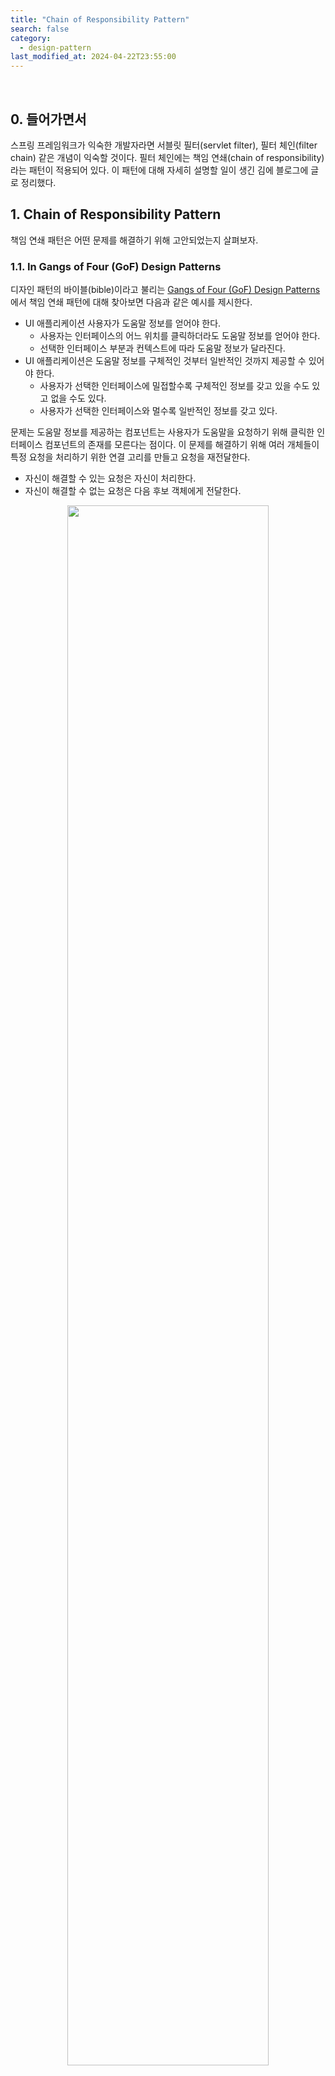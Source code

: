```yaml
---
title: "Chain of Responsibility Pattern"
search: false
category:
  - design-pattern
last_modified_at: 2024-04-22T23:55:00
---
```


<br/>

## 0. 들어가면서

스프링 프레임워크가 익숙한 개발자라면 서블릿 필터(servlet filter), 필터 체인(filter chain) 같은 개념이 익숙할 것이다. 필터 체인에는 책임 연쇄(chain of responsibility)라는 패턴이 적용되어 있다. 이 패턴에 대해 자세히 설명할 일이 생긴 김에 블로그에 글로 정리했다.

## 1. Chain of Responsibility Pattern

책임 연쇄 패턴은 어떤 문제를 해결하기 위해 고안되었는지 살펴보자.

### 1.1. In Gangs of Four (GoF) Design Patterns

디자인 패턴의 바이블(bible)이라고 불리는 [Gangs of Four (GoF) Design Patterns](https://product.kyobobook.co.kr/detail/S000000676784)에서 책임 연쇄 패턴에 대해 찾아보면 다음과 같은 예시를 제시한다. 

- UI 애플리케이션 사용자가 도움말 정보를 얻어야 한다.
  - 사용자는 인터페이스의 어느 위치를 클릭하더라도 도움말 정보를 얻어야 한다.
  - 선택한 인터페이스 부분과 컨텍스트에 따라 도움말 정보가 달라진다.
- UI 애플리케이션은 도움말 정보를 구체적인 것부터 일반적인 것까지 제공할 수 있어야 한다.
  - 사용자가 선택한 인터페이스에 밀접할수록 구체적인 정보를 갖고 있을 수도 있고 없을 수도 있다.
  - 사용자가 선택한 인터페이스와 멀수록 일반적인 정보를 갖고 있다.

문제는 도움말 정보를 제공하는 컴포넌트는 사용자가 도움말을 요청하기 위해 클릭한 인터페이스 컴포넌트의 존재를 모른다는 점이다. 이 문제를 해결하기 위해 여러 개체들이 특정 요청을 처리하기 위한 연결 고리를 만들고 요청을 재전달한다.

- 자신이 해결할 수 있는 요청은 자신이 처리한다.
- 자신이 해결할 수 없는 요청은 다음 후보 객체에게 전달한다.

<p align="center">
  <img src="/images/posts/2024/chain-of-responsibility-pattern-01.png" width="80%" class="image__border">
</p>
<center>https://www.cs.unc.edu/~stotts/GOF/hires/pat5afso.htm</center>

### 1.2. In Refactoring Guru

디자인 패턴에 대해 잘 정리된 [Refacotring Guru](https://refactoring.guru/ko)라는 사이트에서도 좋은 예시를 들고 있다. 필자가 익숙한 스프링 시큐리티(spring security)와 유사한 사례이기 때문에 더 이해하기 쉬웠다. 

1. 온라인 주문 시스템을 개발하고 있다.
  - 인증된 사용자만 주문할 수 있다.
  - 관리 권한이 있는 사용자들은 모든 주문에 접근 권한을 부여할 수 있다.
2. 몇 가지 기능들이 더 추가됬다.
  - 검증되지 않은 데이터를 주문 시스템에 직접 전달하는 것이 안정하지 않아 데이터를 정제(sanitize)하는 추가 유효성 검사를 추가한다.
  - 무차별 대입 공격에 방어하기 위해 같은 IP 주소로부터 반복적으로 오는 실패한 요청을 걸러내는 검사를 추가한다.
  - 같은 데이터가 포함된 반복 요청에 대해 캐시된 결과를 반환한다.

<p align="center">
  <img src="/images/posts/2024/chain-of-responsibility-pattern-02.png" width="100%" class="image__border">
</p>
<center>https://refactoring.guru/ko/design-patterns/chain-of-responsibility</center>

<br /><br />

인증, 인가, 유효성 검사, 무차별 공격 방어, 캐싱 등 너무 많은 기능들이 모여있다. 새로운 기능을 추가할 때마다 코드의 복잡성은 증가하고 이는 코드를 수정, 검증하는 데 더 많은 비용을 들게 만드는 악순환의 고리를 만든다. 비슷한 검증이 필요한 다른 시스템에선 코드 일부분을 복제해가기 때문에 비슷한 코드가 점점 늘어난다.

이런 문제를 해결하기 위해 책임 연쇄 패턴을 적용한다. 

- `핸들러(handler)`라는 독립 실행형 객체들로 각 기능에 대한 책임을 분리한다.
  - 예를 들면 인증 핸들러, 인가 핸들러 등으로 여러 핸들러들로 책임을 분할한다. 
- 핸들러들은 하나의 체인으로 연결되어 자신이 맡은 책임에 대해 처리 후 다음 핸들러에게 요청을 전달한다. 
- 핸들러 결정에 따라 요청을 위한 체인을 계속 진행하지 않고 추가 처리를 중지할 수 있다.
- 다음과 같은 문제를 해결할 수 있다.
  - 책임 연쇄 패턴을 적용하면 코드의 복잡도가 줄어든다.
  - 비슷한 검증이 필요한 다른 시스템들은 자신의 상황에 맞는 핸들러들로 체인을 조합하여 사용한다.   

<p align="center">
  <img src="/images/posts/2024/chain-of-responsibility-pattern-03.png" width="80%" class="image__border">
</p>
<center>https://refactoring.guru/ko/design-patterns/chain-of-responsibility</center>

## 2. Structure

책임 연쇄 패턴은 다음과 같은 구조를 갖는다.

- 핸들러(handler)
  - 핸들러의 책임을 명시한다.
  - 요청을 처리하기 위한 메소드가 있다.
  - 체인의 다음 핸들러를 세팅하기 위한 메소드가 추가적으로 있을 수 있다.
- 기초 핸들러(base handler)
  - 선택적(optional)으로 구현하며 공통적인 코드를 넣는다.
- 구현 핸들러(concrete handler)
  - 요청을 처리하기 위한 실제 코드가 포함되어 있다.
  - 요청을 받으면 요청을 처리할지 체인의 다른 핸들러에게 전달하지 결정한다.
  - 요청을 처리하면 체인을 계속 진행할지 중단할지 결정한다.
- 클라이언트(client)
  - 핸들러 체인에게 요청을 전달한다.
  - 핸들러 체인은 동적으로 구성할 수 있다.

<p align="center">
  <img src="/images/posts/2024/chain-of-responsibility-pattern-04.png" width="40%" class="image__border image__padding">
</p>
<center>https://refactoring.guru/ko/design-patterns/chain-of-responsibility</center>

## 3. Considerations

다음과 같은 상황에 책임 연쇄 패턴을 적용한다.

- 애플리케이션이 다양한 방식으로 다양한 종류의 요청들을 처리하지만, 정확한 요청 유형들과 순서를 미리 알 수 없다.
- 메시지를 받을 받을 객체를 명시하지 않은 채 여러 객체들 중 하나에게 처리를 요청한다.
- 요청을 처리할 수 있는 객체 집합이 동적으로 변경될 수 있어야 한다. 

책임 연쇄 패턴에서 체인을 구성하는 핸들러들은 개발자가 계획한 특정 순서대로 실행되어야 한다. 다음과 같은 장점이 있다.

- 단일 책임 원칙을 따른다. 
  - 각 핸들러는 자신이 맡은 책임만 처리한다.
  - 큰 책임을 여러 핸들러 객체에게 분산시킬 수 있다.
- 개방-폐쇄 원칙을 따른다.
  - 새로운 비즈니스 케이스가 생기면 새로운 핸들러를 추가하고 핸들러 체인에 추가한다.
  - 기존 코드를 손상시키지 않고 기능을 확장할 수 있다.
- 객체 간의 행동적 결합도가 적어진다.
  - 다른 핸들러 객체가 어떻게 요청을 처리하는지 몰라도 된다.
  - 단지 요청을 보내는 객체는 이 메시지가 적절하게 처리될 것이라는 것만 확신하면 된다.
- 객체에게 책임을 할당하는 데 유연성을 높일 수 있다.
  - 런타임에 객체 연결 고리를 변경하거나 추가하여 책임을 변경하거나 확장할 수 있다.

다음과 같은 단점이 있다.

- 메시지 수신이 보장되지 않는다.
  - 어떤 핸들러 객체가 이 처리에 대한 수신을 담당한다는 것을 명시하지 않으므로 요청이 처리된다는 보장이 없다.
  - 객체들 간의 연결 고리가 잘 정의되지 않았다면 요청은 처리되지 못한 채로 버려질 수 있다.
- 체인의 순서가 런타임에 동적으로 결정되는 경우 디버깅이 어렵다.

## 4. An example in Spring Security

스프링 프레임워크의 서블릿 필터 체인(servlet filter chain)도 책임 연쇄 패턴의 좋은 예이지만, 서블릿 필터 체인을 확장한 스프링 시큐리티 프레임워크의 시큐리티 필터 체인도 좋은 에시 중 하나이다. 인증이나 인가, 공격 방어에 대한 책임들을 여러 필터들로 분리하고 이들을 하나의 필터 체인으로 연결했다. 

Filter 클래스를 살펴보면 doFilter 메소드가 선언되어 있다. 구현 클래스들은 이 메소드 내부에서 자신의 책임을 수행한다. 

```java
public interface Filter {
    default void init(FilterConfig filterConfig) throws ServletException {
    }

    void doFilter(
        ServletRequest request, 
        ServletResponse response, 
        FilterChain chain
    ) throws IOException, ServletException;

    default void destroy() {
    }
}
```

실제 구현 클래스 중 하나를 살펴보자. SecurityContextHolderFilter 클래스는 다음과 같이 자신의 책임을 수행한다. SecurityContextHolderFilter 객체는 인증된 사용자 정보를 저장소에서 불러오는 책임을 갖는다. 

1. 기존에 인증된 사용자인 경우 사용자 정보를 불러온다.
2. 인증된 사용자 정보를 시큐리티 컨텍스트 홀더(security context holder)에 저장한다.
3. 필터 체인 객체를 통해 요청을 다음 필터에게 전달한다.

```java
public class SecurityContextHolderFilter extends GenericFilterBean {

    public void doFilter(ServletRequest request, ServletResponse response, FilterChain chain) throws IOException, ServletException {
        this.doFilter((HttpServletRequest)request, (HttpServletResponse)response, chain);
    }

    private void doFilter(
        HttpServletRequest request, 
        HttpServletResponse response, 
        FilterChain chain
    ) throws ServletException, IOException {
        if (request.getAttribute(FILTER_APPLIED) != null) {
            chain.doFilter(request, response);
        } else {
            request.setAttribute(FILTER_APPLIED, Boolean.TRUE);
            Supplier<SecurityContext> deferredContext = this.securityContextRepository.loadDeferredContext(request); // 1
            try {
                this.securityContextHolderStrategy.setDeferredContext(deferredContext); // 2
                chain.doFilter(request, response); // 3
            } finally {
                this.securityContextHolderStrategy.clearContext();
                request.removeAttribute(FILTER_APPLIED);
            }

        }
    }
}
```

스프링 시큐리티 필터 체인에 적용된 책임 연쇄 패턴을 클래스 다이어그램으로 다시 살펴보자. 다이어그램에 정리된 필터 외에 더 많은 필터들이 인증, 인가에 참여한다.

- 시큐리티 필터 체인을 구성하는 필터들은 Filter 인터페이스를 구현한다.
  - 각 필터들은 자신이 맡은 책임을 처리한다.
  - 각 필터들은 지정된 순서에 따라 실행된다.
  - 예를 들어 
    - SecurityContextHolderFilter 객체는 인증된 사용자 정보를 저장소에서 불러온다.
    - CsrfFilter 객체는 CSRF 공격을 방어한다.
    - LogoutFilter 객체는 로그아웃을 수행한다.
    - UsernamePasswordAuthenticationFilter 객체는 아이디, 비밀번호로 사용자 인증을 수행한다.
    - AnonymousAuthenticationFilter 객체는 인증되지 않은 사용자에게 익명 사용자 정보를 지정한다.
    - ExceptionTranslationFilter 객체는 인증, 인가 예외 처리를 수행한다.
    - AuthorizationFilter 객체는 인가 처리를 수행한다.
- 요청 정보는 HttpServletRequest, 응답 정보는 HttpServletResponse 객체에 담겨 있다.
- 핸들러 역할을 수행하는 필터들은 서로의 존재를 모르고 FilterChain 인스턴스를 통해 다음 필터에게 요청을 건낸다.

<p align="center">
  <img src="/images/posts/2024/chain-of-responsibility-pattern-05.png" width="100%" class="image__border">
</p>

#### REFERENCE

- [Gangs of Four (GoF) Design Patterns](https://product.kyobobook.co.kr/detail/S000000676784)
- <https://refactoring.guru/ko/design-patterns/chain-of-responsibility>
- <https://www.cs.unc.edu/~stotts/GOF/hires/pat5afso.htm>